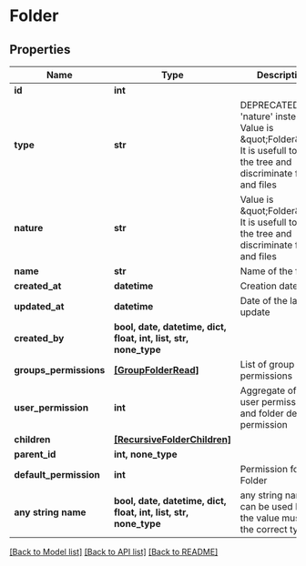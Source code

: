 # Folder


## Properties
Name | Type | Description | Notes
------------ | ------------- | ------------- | -------------
**id** | **int** |  | [readonly] 
**type** | **str** | DEPRECATED: Use &#39;nature&#39; instead. Value is \&quot;Folder\&quot;. It is usefull to parse the tree and discriminate folders and files | [readonly] 
**nature** | **str** | Value is \&quot;Folder\&quot;. It is usefull to parse the tree and discriminate folders and files | [readonly] 
**name** | **str** | Name of the folder | 
**created_at** | **datetime** | Creation date | [readonly] 
**updated_at** | **datetime** | Date of the last update | [readonly] 
**created_by** | **bool, date, datetime, dict, float, int, list, str, none_type** |  | [readonly] 
**groups_permissions** | [**[GroupFolderRead]**](GroupFolderRead.md) | List of group permissions | [readonly] 
**user_permission** | **int** | Aggregate of group user permissions and folder default permission | [readonly] 
**children** | [**[RecursiveFolderChildren]**](RecursiveFolderChildren.md) |  | [readonly] 
**parent_id** | **int, none_type** |  | [optional] 
**default_permission** | **int** | Permission for a Folder | [optional] 
**any string name** | **bool, date, datetime, dict, float, int, list, str, none_type** | any string name can be used but the value must be the correct type | [optional]

[[Back to Model list]](../README.md#documentation-for-models) [[Back to API list]](../README.md#documentation-for-api-endpoints) [[Back to README]](../README.md)


